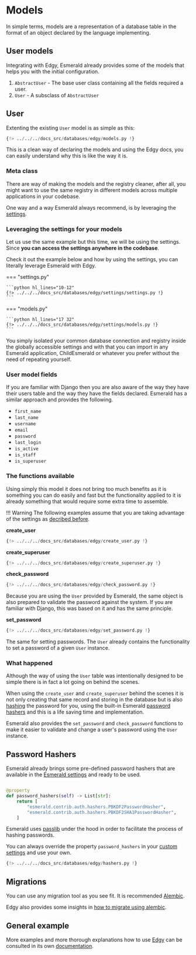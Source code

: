 # Models

In simple terms, models are a representation of a database table in the format of an object declared by the language
implementing.

## User models

Integrating with Edgy, Esmerald already provides some of the models that helps you with the
initial configuration.

1. `AbstractUser` - The base user class containing all the fields required a user.
2. `User` - A subsclass of `AbstractUser`

## User

Extenting the existing `User` model is as simple as this:

```python hl_lines="17 32"
{!> ../../../docs_src/databases/edgy/models.py !}
```

This is a clean way of declaring the models and using the Edgy docs, you can easily understand
why this is like the way it is.

### Meta class

There are way of making the models and the registry cleaner, after all, you might want to use the
same registry in different models across multiple applications in your codebase.

One way and a way Esmerald always recommend, is by leveraging the [settings](../../application/settings.md).

### Leveraging the settings for your models

Let us use the same example but this time, we will be using the settings.
Since **you can access the settings anywhere in the codebase**.

Check it out the example below and how by using the settings, you can literally leverage Esmerald
with Edgy.

=== "settings.py"

    ```python hl_lines="10-12"
    {!> ../../../docs_src/databases/edgy/settings/settings.py !}
    ```

=== "models.py"

    ```python hl_lines="17 32"
    {!> ../../../docs_src/databases/edgy/settings/models.py !}
    ```

You simply isolated your common database connection and registry inside the globally accessible
settings and with that you can import in any Esmerald application, ChildEsmerald or whatever you
prefer without the need of repeating yourself.

### User model fields

If you are familiar with Django then you are also aware of the way they have their users table and the way they
have the fields declared. Esmerald has a similar approach and provides the following.

* `first_name`
* `last_name`
* `username`
* `email`
* `password`
* `last_login`
* `is_active`
* `is_staff`
* `is_superuser`

### The functions available

Using simply this model it does not bring too much benefits as it is something you can do easily and fast but the
functionality applied to it is already something that would require some extra time to assemble.

!!! Warning
    The following examples assume that you are taking advantage of the settings as
    [decribed before](#leveraging-the-settings-for-your-models).

**create_user**

```python
{!> ../../../docs_src/databases/edgy/create_user.py !}
```

**create_superuser**

```python
{!> ../../../docs_src/databases/edgy/create_superuser.py !}
```

**check_password**

```python hl_lines="28"
{!> ../../../docs_src/databases/edgy/check_password.py !}
```

Because you are using the `User` provided by Esmerald, the same object is also prepared to validate
the password against the system. If you are familiar with Django, this was based on it and has the
same principle.

**set_password**

```python hl_lines="28"
{!> ../../../docs_src/databases/edgy/set_password.py !}
```

The same for setting passwords. The `User` already contains the functionality to set a password of
a given `User` instance.

### What happened

Although the way of using the `User` table was intentionally designed to be simple there is in fact a lot going
on behind the scenes.

When using the `create_user` and `create_superuser` behind the scenes it is not only creating that same record and
storing in the database but is also <a href='https://nordpass.com/blog/password-hash/' target='_blank'>hashing</a>
the password for you, using the built-in Esmerald [password hashers](#password-hashers) and this is a life saving
time and implementation.

Esmerald also provides the `set_password` and `check_password` functions to make it easier to
validate and change a user's password using the `User` instance.

## Password Hashers

Esmerald already brings some pre-defined password hashers that are available in the
[Esmerald settings](../../application/settings.md) and ready to be used.

```python

@property
def password_hashers(self) -> List[str]:
    return [
        "esmerald.contrib.auth.hashers.PBKDF2PasswordHasher",
        "esmerald.contrib.auth.hashers.PBKDF2SHA1PasswordHasher",
    ]

```

Esmerald uses <a href='https://passlib.readthedocs.io/en/stable/' target='_blank'>passlib</a> under the hood
in order to facilitate the process of hashing passwords.

You can always override the property `password_hashers` in your
[custom settings](../../application/settings.md#custom-settings) and use your own.

```python
{!> ../../../docs_src/databases/edgy/hashers.py !}
```

## Migrations

You can use any migration tool as you see fit. It is recommended
<a href='https://alembic.sqlalchemy.org/en/latest/' target='_blank'>Alembic</a>.

Edgy also provides some insights in
[how to migrate using alembic](https://edgy.tarsild.io/migrations/migrations).

## General example

More examples and more thorough explanations how to use [Edgy](https://edgy.tarsild.io)
can be consulted in its own [documentation](https://edgy.tarsild.io).
